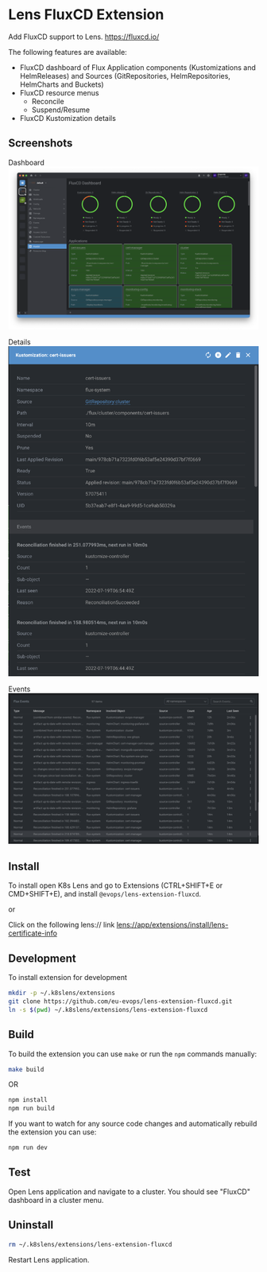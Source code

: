 # Lens FluxCD Extension

Add FluxCD support to Lens. https://fluxcd.io/

The following features are available:

* FluxCD dashboard of Flux Application components (Kustomizations and HelmReleases) and Sources (GitRepositories, HelmRepositories, HelmCharts and Buckets)
* FluxCD resource menus
  * Reconcile
  * Suspend/Resume
* FluxCD Kustomization details

## Screenshots

Dashboard
![./docs/images/dashboard.png](./docs/images/dashboard.png)

Details
![./docs/images/details.png](./docs/images/details.png)


Events
![./docs/images/events.png](./docs/images/events.png)


## Install

To install open K8s Lens and go to Extensions (CTRL+SHIFT+E or CMD+SHIFT+E), and install `@evops/lens-extension-fluxcd`.

or

Click on the following lens:// link [lens://app/extensions/install/lens-certificate-info](lens://app/extensions/install/lens-certificate-info)




## Development

To install extension for development

```sh
mkdir -p ~/.k8slens/extensions
git clone https://github.com/eu-evops/lens-extension-fluxcd.git
ln -s $(pwd) ~/.k8slens/extensions/lens-extension-fluxcd
```

## Build

To build the extension you can use `make` or run the `npm` commands manually:

```sh
make build
```

OR

```sh
npm install
npm run build
```

If you want to watch for any source code changes and automatically rebuild the extension you can use:

```sh
npm run dev
```

## Test

Open Lens application and navigate to a cluster. You should see "FluxCD" dashboard in a cluster menu.

## Uninstall

```sh
rm ~/.k8slens/extensions/lens-extension-fluxcd
```

Restart Lens application.
